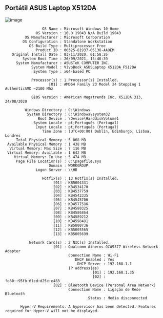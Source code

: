 ## Portátil ASUS Laptop X512DA

![image](https://user-images.githubusercontent.com/89998899/147837621-fdca2a93-addf-40ec-ab7b-b6f1ab4a3ea5.png)

   
                     OS Name : Microsoft Windows 10 Home
                  OS Version : 10.0.19043 N/A Build 19043
             OS Manufacturer : Microsoft Corporation
            OS Configuration : Standalone Workstation
               OS Build Type : Multiprocessor Free
                  Product ID : 00325-81937-05138-AAOEM
       Original Install Date : 03/11/2020, 01:58:26
            System Boot Time : 26/09/2021, 15:40:39
         System Manufacturer : ASUSTeK COMPUTER INC.
                System Model : VivoBook_ASUSLaptop X512DA_F512DA
                 System Type : x64-based PC
  
                Processor(s) : 1 Processor(s) Installed.
                        [01] : AMD64 Family 23 Model 24 Stepping 1 AuthenticAMD ~2100 Mhz
                           
                BIOS Version : American Megatrends Inc. X512DA.313, 24/08/2020

             Windows Directory : C:\Windows
              System Directory : C:\Windows\system32
                   Boot Device : \Device\HarddiskVolume1
                 System Locale : pt;Português (Portugal)
                  Input Locale : pt;Português (Portugal)
                     Time Zone : (UTC+00:00) Dublin, Edimburgo, Lisboa, Londres
         Total Physical Memory : 5 068 MB
     Available Physical Memory : 1 438 MB
      Virtual Memory: Max Size : 7 116 MB
     Virtual Memory: Available : 1 642 MB
        Virtual Memory: In Use : 5 474 MB
         Page File Location(s) : C:\pagefile.sys
                        Domain : WORKGROUP
                  Logon Server : \\HB

                     Hotfix(s) : 13 Hotfix(s) Installed.
                          [01] : KB5004331
                          [02] : KB4534170
                          [03] : KB4537759
                          [04] : KB4542335
                          [05] : KB4545706
                          [06] : KB4577586
                          [07] : KB4580325
                          [08] : KB4586864
                          [09] : KB4589212
                          [10] : KB4598481
                          [11] : KB5000736
                          [12] : KB5005565
                          [13] : KB5005699

               Network Card(s) : 2 NIC(s) Installed.
                          [01] : Qualcomm Atheros QCA9377 Wireless Network Adapter
                                 Connection Name : Wi-Fi
                                    DHCP Enabled : Yes
                                     DHCP Server : 192.168.1.1
                                 IP address(es)
                                            [01] : 192.168.1.35
                                            [02] : fe80::95fb:61cd:d25e:e483
                          [02] : Bluetooth Device (Personal Area Network)
                                 Connection Name : Ligação de Rede Bluetooth
                                          Status : Media disconnected

           Hyper-V Requirements: A hypervisor has been detected. Features required for Hyper-V will not be displayed.

